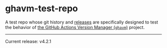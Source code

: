 # ghavm-test-repo

A test repo whose git history and [releases][] are specifically designed to test
the behavior of [the GitHub Actions Version Manager (`ghavm`)][ghavm] project.

---

Current release: v4.2.1

[ghavm]: https://github.com/mccutchen/ghavm
[releases]: https://github.com/mccutchen/ghavm-test-repo/releases
